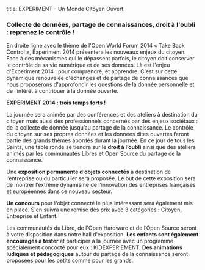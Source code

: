 title: EXPERIMENT - Un Monde Citoyen Ouvert


### Collecte de données, partage de connaissances, droit à l'oubli : reprenez le contrôle !


En droite ligne avec le thème de l'Open World Forum 2014 « Take Back Control », Experiment 2014 présentera les nouveaux enjeux du citoyen. Face à des mécanismes qui le dépassent parfois, le citoyen doit conserver le contrôle de sa vie numérique et de ses données. Là est l'enjeu d'Experiment 2014 : pour comprendre, et apprendre. C'est sur cette dynamique renouvelée d'échanges et de partage de connaissances que nous proposerons d'approfondir les questions de la donnée personnelle et de l’intérêt à contribuer à la donnée ouverte.


**EXPERIMENT 2014 : trois temps forts !**


La journée sera animée par des conférences et des ateliers à destination du citoyen mais aussi des professionnels concernés par des enjeux sociétaux : de la collecte de donnée jusqu’au partage de la connaissance. Le contrôle du citoyen sur ses propres données et les données dites ouvertes feront partie des grands thèmes abordés durant la journée.  En ce jour de tous les Saints, une table ronde se tiendra sur le **droit à l’oubli** ainsi que des ateliers animés par les communautés Libres et Open Source du partage de la connaissance.


Une **exposition permanente d’objets connectés** à destination de l’entreprise ou du particulier sera proposée. Le but de cette exposition sera de montrer l’extrême dynamisme de l’innovation des entreprises françaises et européennes dans ce nouveau secteur. 


**Un concours** pour l'objet connecté le plus intéressant sera également mis en place. S'en suivra une remise des prix avec 3 catégories : Citoyen, Entreprise et Enfant.


Les communautés du Libre, de l'Open Hardware et de l’Open Source seront à votre disposition dans notre hall d'exposition. **Les enfants sont également encouragés à tester** et participer à la journée avec un programme spécialement concocté pour eux : KIDEXPERIEMENT. **Des animations ludiques et pédagogiques** autour du partage de la connaissance seront proposées pour les petits comme pour les grands.


